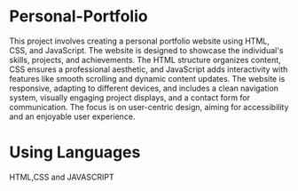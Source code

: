 # Personal-Portfolio
This project involves creating a personal portfolio website using HTML, CSS, and JavaScript. The website is designed to showcase the individual's skills, projects, and achievements. The HTML structure organizes content, CSS ensures a professional aesthetic, and JavaScript adds interactivity with features like smooth scrolling and dynamic content updates. The website is responsive, adapting to different devices, and includes a clean navigation system, visually engaging project displays, and a contact form for communication. The focus is on user-centric design, aiming for accessibility and an enjoyable user experience.
# Using Languages
HTML,CSS and JAVASCRIPT





